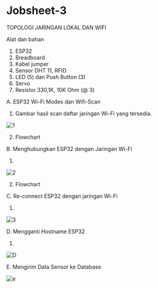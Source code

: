 # Jobsheet-3
TOPOLOGI JARINGAN LOKAL DAN WIFI

Alat dan bahan
1) ESP32
2) Breadboard
3) Kabel jumper
4) Sensor DHT 11, RFID
5) LED (5) dan Push Button (3)
6) Servo
7) Resistor 330,1K, 10K Ohm (@ 3)


A. ESP32 Wi-Fi Modes dan Wifi-Scan

1. Gambar hasil scan daftar jaringan Wi-Fi yang tersedia.

![1](https://user-images.githubusercontent.com/121172074/209304157-cb1ad3f4-3f27-4b56-84d4-0437c3b3c681.png)


2. Flowchart



B. Menghubungkan ESP32 dengan Jaringan Wi-Fi

1. 


![2](https://user-images.githubusercontent.com/121172074/209315278-a13935ff-a841-4735-a0fd-4bcf120b8f47.png)


2. Flowchart



C. Re-connect ESP32 dengan jaringan Wi-Fi

1.

![3](https://user-images.githubusercontent.com/121172074/209315620-50c86330-3549-4235-8c71-9b2883f393d8.png)


D. Mengganti Hostname ESP32


1. 

![D](https://user-images.githubusercontent.com/121172074/209316524-238ce0d0-ef30-41a1-94d9-205b4e5434da.png)




E. Mengirim Data Sensor ke Database

![e](https://user-images.githubusercontent.com/121172074/210308151-e3d3e499-66d4-4fba-86a7-b65e5e6b9836.JPG)



